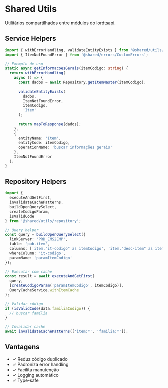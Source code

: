 # Shared Utils

Utilitários compartilhados entre módulos do lordtsapi.

## Service Helpers

```typescript
import { withErrorHandling, validateEntityExists } from '@shared/utils/serviceHelpers';
import { ItemNotFoundError } from '@shared/errors/CustomErrors';

// Exemplo de uso
static async getInformacoesGerais(itemCodigo: string) {
  return withErrorHandling(
    async () => {
      const dados = await Repository.getItemMaster(itemCodigo);
      
      validateEntityExists(
        dados,
        ItemNotFoundError,
        itemCodigo,
        'Item'
      );
      
      return mapToResponse(dados);
    },
    {
      entityName: 'Item',
      entityCode: itemCodigo,
      operationName: 'buscar informações gerais'
    },
    ItemNotFoundError
  );
}
```

## Repository Helpers

```typescript
import { 
  executeAndGetFirst,
  invalidateCachePatterns,
  buildOpenQuerySelect,
  createCodigoParam,
  isValidCode
} from '@shared/utils/repository';

// Query helper
const query = buildOpenQuerySelect({
  linkServer: 'PRD_EMS2EMP',
  table: 'pub.item',
  columns: ['item."it-codigo" as itemCodigo', 'item."desc-item" as itemDescricao'],
  whereColumn: 'it-codigo',
  paramName: 'paramItemCodigo'
});

// Executar com cache
const result = await executeAndGetFirst(
  query,
  [createCodigoParam('paramItemCodigo', itemCodigo)],
  QueryCacheService.withItemCache
);

// Validar código
if (isValidCode(data.familiaCodigo)) {
  // buscar família
}

// Invalidar cache
await invalidateCachePatterns(['item:*', 'familia:*']);
```

## Vantagens

- ✓ Reduz código duplicado
- ✓ Padroniza error handling
- ✓ Facilita manutenção
- ✓ Logging automático
- ✓ Type-safe
